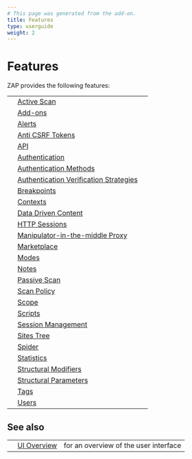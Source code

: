 ```yaml
---
# This page was generated from the add-on.
title: Features
type: userguide
weight: 2
---
```


# Features

ZAP provides the following features:

|     |                                                                                        |     |
| --- | -------------------------------------------------------------------------------------- | --- |
|     | [Active Scan](/docs/desktop/start/features/ascan/)                                     |     |
|     | [Add-ons](/docs/desktop/start/features/addons/)                                        |     |
|     | [Alerts](/docs/desktop/start/features/alerts/)                                         |     |
|     | [Anti CSRF Tokens](/docs/desktop/start/features/anticsrf/)                             |     |
|     | [API](/docs/desktop/start/features/api/)                                               |     |
|     | [Authentication](/docs/desktop/start/features/authentication/)                         |     |
|     | [Authentication Methods](/docs/desktop/start/features/authmethods/)                    |     |
|     | [Authentication Verification Strategies](/docs/desktop/start/features/authstrategies/) |     |
|     | [Breakpoints](/docs/desktop/start/features/breakpoints/)                               |     |
|     | [Contexts](/docs/desktop/start/features/contexts/)                                     |     |
|     | [Data Driven Content](/docs/desktop/start/features/ddc/)                               |     |
|     | [HTTP Sessions](/docs/desktop/start/features/httpsessions/)                            |     |
|     | [Manipulator-in-the-middle Proxy](/docs/desktop/start/features/intercept/)             |     |
|     | [Marketplace](/docs/desktop/start/features/marketplace/)                               |     |
|     | [Modes](/docs/desktop/start/features/modes/)                                           |     |
|     | [Notes](/docs/desktop/start/features/notes/)                                           |     |
|     | [Passive Scan](/docs/desktop/start/features/pscan/)                                    |     |
|     | [Scan Policy](/docs/desktop/start/features/scanpolicy/)                                |     |
|     | [Scope](/docs/desktop/start/features/scope/)                                           |     |
|     | [Scripts](/docs/desktop/start/features/scripts/)                                       |     |
|     | [Session Management](/docs/desktop/start/features/sessionmanagement/)                  |     |
|     | [Sites Tree](/docs/desktop/start/features/sitestree/)                                  |     |
|     | [Spider](/docs/desktop/start/features/spider/)                                         |     |
|     | [Statistics](/docs/desktop/start/features/stats/)                                      |     |
|     | [Structural Modifiers](/docs/desktop/start/features/structmods/)                       |     |
|     | [Structural Parameters](/docs/desktop/start/features/structparams/)                    |     |
|     | [Tags](/docs/desktop/start/features/tags/)                                             |     |
|     | [Users](/docs/desktop/start/features/users/)                                           |     |

## See also

|     |                                  |                                       |
| --- | -------------------------------- | ------------------------------------- |
|     | [UI Overview](/docs/desktop/ui/) | for an overview of the user interface |
